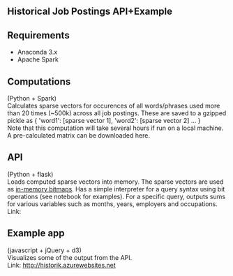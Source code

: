 ## Historical Job Postings API+Example



Requirements 
-----------------
- Anaconda 3.x
- Apache Spark

Computations 
-----------------
(Python + Spark)  
Calculates sparse vectors for occurences of all words/phrases used more than 20 times (~500k) across all job postings. These are saved to a gzipped pickle as { 'word1': [sparse vector 1], 'word2': [sparse vector 2] ... }  
Note that this computation will take several hours if run on a local machine. A pre-calculated matrix can be downloaded here.  

API 
-----------------
(Python + flask)  
Loads computed sparse vectors into memory. The sparse vectors are used as <a href="https://en.wikipedia.org/wiki/Bitmap_index">in-memory bitmaps</a>. Has a simple interpreter for a query syntax using bit operations (see notebook for examples). For a specific query, outputs sums for various variables such as months, years, employers and occupations.  
Link: 

Example app 
-----------------
(javascript + jQuery + d3)  
Visualizes some of the output from the API.  
Link: http://historik.azurewebsites.net

